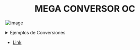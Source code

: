 <h1 align="center"> MEGA CONVERSOR OC </h1>

![image](https://user-images.githubusercontent.com/55964635/153546852-f74b0629-2f35-4f4a-bbfe-941297d50cc7.png)

<details>

<summary>Ejemplos de Conversiones</summary>

<h1 align="center"> Ejemplos </h1>

Indice
=================

<!--ts-->
   * [Binarios](#Binarios)
   * [Decimales](#Decimales)
   * [Decimales Restringidos](#Decimales_Restringidos)

Binarios
========

<table>
<tr>
<td> Binarios Positivos </td> <td> Binarios Negativos </td>
</tr>
<tr>
<td>
 
![image](https://user-images.githubusercontent.com/55964635/148695492-4c331071-b87a-4ec2-b191-c502ce55a2d2.png)
  
</td>
<td>
 

![image](https://user-images.githubusercontent.com/55964635/148695510-84c8735a-2f75-4d59-9621-4e03b0b5fb98.png)
 
</td>
</tr>
 
</table>

Decimales
=========

<table>
<tr>
<td> Decimales Positivos </td> <td> Decimales Negativos </td>
</tr>
<tr>
<td>
 
![image](https://user-images.githubusercontent.com/55964635/148695581-376552e1-a017-42d6-923e-2515426382b7.png)

  
</td>
<td>
 

![image](https://user-images.githubusercontent.com/55964635/148695595-b0f28f6f-f7dd-4e63-a2d1-be58f9f11f12.png)
 
</td>
</tr>
 
</table>

Decimales_Restringidos
======================

<table>
<tr>
<td> Decimales Positivos </td> <td> Decimales Negativos </td>
</tr>
<tr>
<td>
 
![image](https://user-images.githubusercontent.com/55964635/148695882-de647f11-84b7-4513-bb61-18d1b34a8a44.png)

  
</td>
<td>
 

![image](https://user-images.githubusercontent.com/55964635/148695896-7d97d5e0-db85-42a0-8714-361c27452742.png)
 
</td>
</tr>
 
</table>

</details>




- [Link](https://fabian-martinez1.github.io/Mega-Conversor-OC/)
